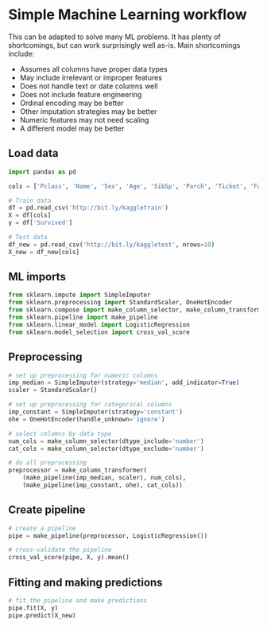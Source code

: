 # Simple Machine Learning workflow

This can be adapted to solve many ML problems. It has plenty of shortcomings, but can work surprisingly well as-is. Main shortcomings include:
- Assumes all columns have proper data types
- May include irrelevant or improper features
- Does not handle text or date columns well
- Does not include feature engineering
- Ordinal encoding may be better
- Other imputation strategies may be better
- Numeric features may not need scaling
- A different model may be better

## Load data

```python
import pandas as pd

cols = ['Pclass', 'Name', 'Sex', 'Age', 'SibSp', 'Parch', 'Ticket', 'Fare', 'Cabin', 'Embarked']

# Train data
df = pd.read_csv('http://bit.ly/kaggletrain')
X = df[cols]
y = df['Survived']

# Test data
df_new = pd.read_csv('http://bit.ly/kaggletest', nrows=10)
X_new = df_new[cols]
```

## ML imports

```python
from sklearn.impute import SimpleImputer
from sklearn.preprocessing import StandardScaler, OneHotEncoder
from sklearn.compose import make_column_selector, make_column_transformer
from sklearn.pipeline import make_pipeline
from sklearn.linear_model import LogisticRegression
from sklearn.model_selection import cross_val_score
```

## Preprocessing

```python
# set up preprocessing for numeric columns
imp_median = SimpleImputer(strategy='median', add_indicator=True)
scaler = StandardScaler()

# set up preprocessing for categorical columns
imp_constant = SimpleImputer(strategy='constant')
ohe = OneHotEncoder(handle_unknown='ignore')

# select columns by data type
num_cols = make_column_selector(dtype_include='number')
cat_cols = make_column_selector(dtype_exclude='number')

# do all preprocessing
preprocessor = make_column_transformer(
    (make_pipeline(imp_median, scaler), num_cols),
    (make_pipeline(imp_constant, ohe), cat_cols))
```

## Create pipeline
```python
# create a pipeline
pipe = make_pipeline(preprocessor, LogisticRegression())

# cross-validate the pipeline
cross_val_score(pipe, X, y).mean()
```

## Fitting and making predictions
```python
# fit the pipeline and make predictions
pipe.fit(X, y)
pipe.predict(X_new)
```
